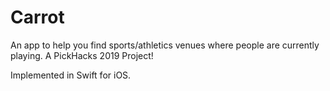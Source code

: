 # Carrot
An app to help you find sports/athletics venues where people are currently playing. A PickHacks 2019 Project! 

Implemented in Swift for iOS.
